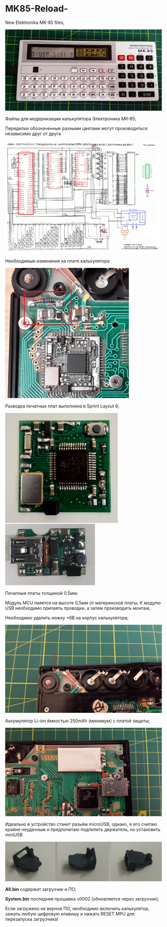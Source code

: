 # MK85-Reload-
New Elektronika MK-85 files;

![MK85Reload](/Pictures/IMG_20201219_152831~2.jpg)

Файлы для модернизации калькулятора Электроника МК-85; 

Переделки обозначенные разными цветами могут производиться независимо друг от друга

![SCH](Schematic-Reload.png)

Необходимые изменения на плате калькулятора

![MPUpcb](/Pictures/Remake.jpg)

Разводка печатных плат выполнена в Sprint Layout 6;

![MPUpcb](/Pictures/MPU-Mod.jpg) ![USBpcb](/Pictures/USB-Mod.jpg)

Печатные платы толщиной 0,5мм;

Модуль MCU паяется на высоте 0,5мм от материнской платы;
К модулю USB необходимо припаять проводки, а затем производить монтаж;

Необходимо удалить ножку +6В на корпус калькулятора;

![Lapka](/Pictures/Lapka.jpg)

Аккумулятор Li-ion ёмкостью 250mAh (минимум) с платой защиты;

![BATT](/Pictures/USBmod2.jpg)

Идеально в устройство станет разьём microUSB, однако, я его считаю крайне неудачным и предпочитаю подпилить держатель, но установить miniUSB

![usb](/Pictures/PlasticUSB.jpg)

**All.bin** содержит загрузчик и ПО; 

**System.bin** последняя прошивка v0002 (обновляется через загрузчик);

Если загружено не верное ПО, необходимо включить калькулятор, зажать любую цифровую клавишу и нажать RESET MPU для перезапуска загрузчика!
